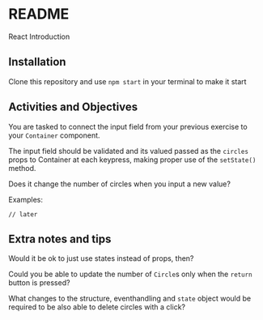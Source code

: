 # README #

React Introduction

## Installation

Clone this repository and use `npm start` in your terminal to make it start

## Activities and Objectives

You are tasked to connect the input field from your previous exercise to your `Container` component.

The input field should be validated and its valued passed as the `circles` props to Container at each keypress, making proper use of the `setState()` method.

Does it change the number of circles when you input a new value?

Examples:

```
// later
```

## Extra notes and tips

Would it be ok to just use states instead of props, then?

Could you be able to update the number of `Circle`s only when the `return` button is pressed?

What changes to the structure, eventhandling and `state` object would be required to be also able to delete circles with a click?